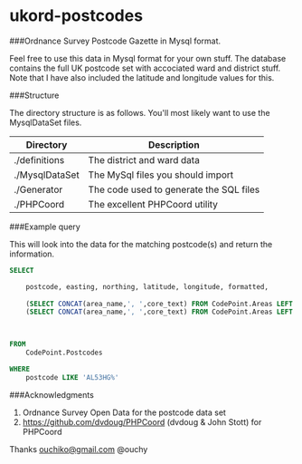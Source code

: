 # ukord-postcodes

###Ordnance Survey Postcode Gazette in Mysql format. 

Feel free to use this data in Mysql format for your own stuff.  The database contains the full UK postcode set with accociated ward and district stuff.  Note that I have also included the latitude and longitude values for this.

###Structure

The directory structure is as follows. You'll most likely want to use the MysqlDataSet files.

Directory       | Description
-------------   | --------------------------------------
./definitions   | The district and ward data
./MysqlDataSet  | The MySql files you should import
./Generator     | The code used to generate the SQL files
./PHPCoord      | The excellent PHPCoord utility

###Example query

This will look into the data for the matching postcode(s) and return the information.

```sql
SELECT 

	postcode, easting, northing, latitude, longitude, formatted, 
	
	(SELECT CONCAT(area_name,', ',core_text) FROM CodePoint.Areas LEFT JOIN CodePoint.AreaCodes ON AreaCodes.core_type = Areas.`core_type` WHERE Areas.area_code = Postcodes.admin_ward_code) as admin_ward,
	(SELECT CONCAT(area_name,', ',core_text) FROM CodePoint.Areas LEFT JOIN CodePoint.AreaCodes ON AreaCodes.core_type = Areas.`core_type` WHERE Areas.area_code = Postcodes.admin_district_code) as admin_district



FROM
	CodePoint.Postcodes 

WHERE
	postcode LIKE 'AL53HG%'
```

###Acknowledgments

1. Ordnance Survey Open Data for the postcode data set
2. https://github.com/dvdoug/PHPCoord (dvdoug & John Stott) for PHPCoord

Thanks
ouchiko@gmail.com
@ouchy
